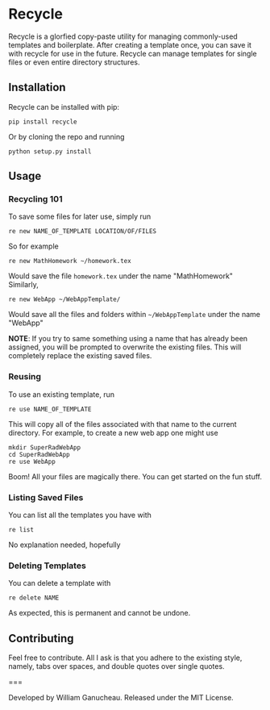 # Recycle

Recycle is a glorfied copy-paste utility for managing commonly-used templates
and boilerplate. After creating a template once, you can save it with recycle
for use in the future. Recycle can manage templates for single files or
even entire directory structures.

## Installation
Recycle can be installed with pip:

    pip install recycle

Or by cloning the repo and running

    python setup.py install

## Usage

### Recycling 101

To save some files for later use, simply run

    re new NAME_OF_TEMPLATE LOCATION/OF/FILES

So for example

    re new MathHomework ~/homework.tex

Would save the file `homework.tex` under the name "MathHomework"
Similarly,

    re new WebApp ~/WebAppTemplate/

Would save all the files and folders within `~/WebAppTemplate` under the name
"WebApp"

**NOTE**: If you try to same something using a name that has already been
assigned, you will be prompted to overwrite the existing files.
This will completely replace the existing saved files.

### Reusing

To use an existing template, run

    re use NAME_OF_TEMPLATE

This will copy all of the files associated with that name to the current directory.
For example, to create a new web app one might use

    mkdir SuperRadWebApp
    cd SuperRadWebApp
    re use WebApp

Boom! All your files are magically there. You can get started on the fun stuff.

### Listing Saved Files

You can list all the templates you have with

    re list

No explanation needed, hopefully

### Deleting Templates

You can delete a template with

    re delete NAME

As expected, this is permanent and cannot be undone.

## Contributing

Feel free to contribute. All I ask is that you adhere to the existing style,
namely, tabs over spaces, and double quotes over single quotes.

===

Developed by William Ganucheau. Released under the MIT License.
